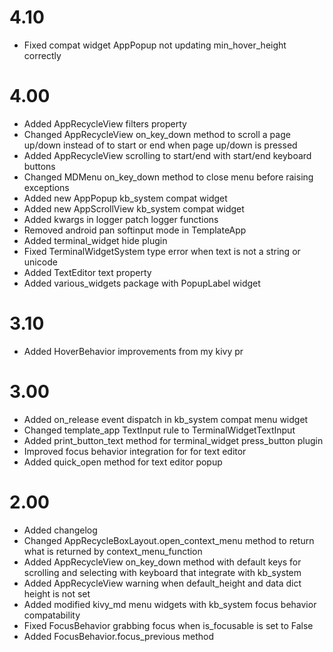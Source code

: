 # 4.10
 - Fixed compat widget AppPopup not updating min_hover_height correctly


# 4.00
 - Added AppRecycleView filters property
 - Changed AppRecycleView on_key_down method to scroll a page up/down instead of to start or end when page up/down is pressed
 - Added AppRecycleView scrolling to start/end with start/end keyboard buttons
 - Changed MDMenu on_key_down method to close menu before raising exceptions
 - Added new AppPopup kb_system compat widget
 - Added new AppScrollView kb_system compat widget
 - Added kwargs in logger patch logger functions
 - Removed android pan softinput mode in TemplateApp
 - Added terminal_widget hide plugin
 - Fixed TerminalWidgetSystem type error when text is not a string or unicode
 - Added TextEditor text property
 - Added various_widgets package with PopupLabel widget


# 3.10
 - Added HoverBehavior improvements from my kivy pr


# 3.00
 - Added on_release event dispatch in kb_system compat menu widget
 - Changed template_app TextInput rule to TerminalWidgetTextInput
 - Added print_button_text method for terminal_widget press_button plugin
 - Improved focus behavior integration for for text editor
 - Added quick_open method for text editor popup


# 2.00
 - Added changelog
 - Changed AppRecycleBoxLayout.open_context_menu method to return what is returned by context_menu_function
 - Added AppRecycleView on_key_down method with default keys for scrolling and selecting with keyboard that integrate with kb_system
 - Added AppRecycleView warning when default_height and data dict height is not set
 - Added modified kivy_md menu widgets with kb_system focus behavior compatability
 - Fixed FocusBehavior grabbing focus when is_focusable is set to False
 - Added FocusBehavior.focus_previous method
